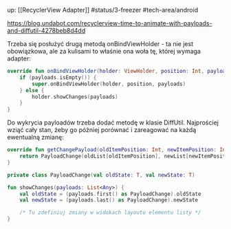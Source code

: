 up: [[RecyclerView Adapter]]
#status/3-freezer 
#tech-area/android 


https://blog.undabot.com/recyclerview-time-to-animate-with-payloads-and-diffutil-4278beb8d4dd

Trzeba się posłużyć drugą metodą onBindViewHolder - ta nie jest obowiązkowa, ale za kulisami to właśnie ona woła tę, której wymaga adapter:

```kotlin
override fun onBindViewHolder(holder: ViewHolder, position: Int, payloads: MutableList<Any>) {  
    if (payloads.isEmpty()) {  
        super.onBindViewHolder(holder, position, payloads)  
    } else {  
        holder.showChanges(payloads)  
    }  
}
```

Do wykrycia payloadów trzeba dodać metodę w klasie DiffUtil. Najprościej wziąć cały stan, żeby go później porównać i zareagować na każdą ewentualną zmianę: 

```kotlin
override fun getChangePayload(oldItemPosition: Int, newItemPosition: Int): Any {  
    return PayloadChange(oldList[oldItemPosition], newList[newItemPosition])  
}

private class PayloadChange(val oldState: T, val newState: T)

fun showChanges(payloads: List<Any>) {  
    val oldState = (payloads.first() as PayloadChange).oldState
    val newState = (payloads.last() as PayloadChange).newState 

	/* Tu zdefiniuj zmiany w widokach layoutu elementu listy */
}
```
